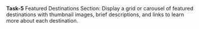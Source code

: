 **Task-5**
Featured Destinations Section: Display a grid or carousel of featured
destinations with thumbnail images, brief descriptions, and links to
learn more about each destination. 

